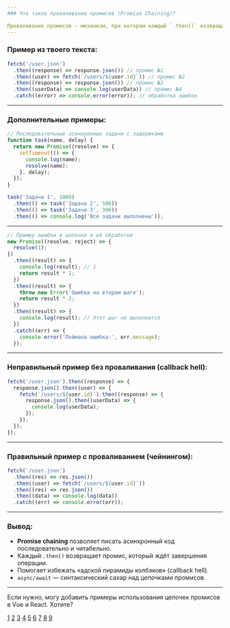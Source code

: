 ```yaml
---
### Что такое проваливание промисов (Promise Chaining)?

Проваливание промисов — механизм, при котором каждый `.then()` возвращает новый промис, позволяя строить цепочку асинхронных операций. Результат одного `.then()` передаётся следующему до финального результата.
---
```


### Пример из твоего текста:

```js
fetch('/user.json')
  .then((response) => response.json()) // промис №1
  .then((user) => fetch(`/users/${user.id}`)) // промис №2
  .then((response) => response.json()) // промис №3
  .then((userData) => console.log(userData)) // промис №4
  .catch((error) => console.error(error)); // обработка ошибок
```

---

### Дополнительные примеры:

```js
// Последовательные асинхронные задачи с задержками
function task(name, delay) {
  return new Promise((resolve) => {
    setTimeout(() => {
      console.log(name);
      resolve(name);
    }, delay);
  });
}

task('Задача 1', 1000)
  .then(() => task('Задача 2', 500))
  .then(() => task('Задача 3', 300))
  .then(() => console.log('Все задачи выполнены'));
```

---

```js
// Пример ошибки в цепочке и её обработки
new Promise((resolve, reject) => {
  resolve(1);
})
  .then((result) => {
    console.log(result); // 1
    return result * 2;
  })
  .then((result) => {
    throw new Error('Ошибка на втором шаге');
    return result * 2;
  })
  .then((result) => {
    console.log(result); // Этот шаг не выполнится
  })
  .catch((err) => {
    console.error('Поймана ошибка:', err.message);
  });
```

---

### Неправильный пример без проваливания (callback hell):

```js
fetch('/user.json').then((response) => {
  response.json().then((user) => {
    fetch(`/users/${user.id}`).then((response) => {
      response.json().then((userData) => {
        console.log(userData);
      });
    });
  });
});
```

---

### Правильный пример с проваливанием (чейнингом):

```js
fetch('/user.json')
  .then((res) => res.json())
  .then((user) => fetch(`/users/${user.id}`))
  .then((res) => res.json())
  .then((data) => console.log(data))
  .catch((err) => console.error(err));
```

---

### Вывод:

- **Promise chaining** позволяет писать асинхронный код последовательно и читабельно.
- Каждый `.then()` возвращает промис, который ждёт завершения операции.
- Помогает избежать «адской пирамиды колбэков» (callback hell).
- `async/await` — синтаксический сахар над цепочками промисов.

---

Если нужно, могу добавить примеры использования цепочек промисов в Vue и React. Хотите?

[1](https://learn.javascript.ru/promise-chaining)
[2](https://www.hackfrontend.com/docs/javascript/promise-chaining)
[3](https://javascript.info/promise-chaining)
[4](https://developer.mozilla.org/ru/docs/Web/JavaScript/Guide/Using_promises)
[5](https://www.geeksforgeeks.org/javascript/javascript-promise-chaining/)
[6](https://developer.mozilla.org/en-US/docs/Web/JavaScript/Guide/Using_promises)
[7](https://learn.javascript.ru/promise)
[8](https://dou.ua/forums/topic/19787/)
[9](https://gist.github.com/Ebazhanov/30ce06b55e8d9b4aea5169ab6ab4a3af)
